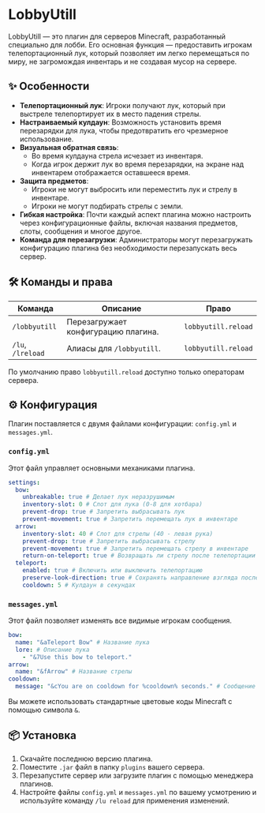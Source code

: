 # LobbyUtill

LobbyUtill — это плагин для серверов Minecraft, разработанный специально для лобби. Его основная функция — предоставить игрокам телепортационный лук, который позволяет им легко перемещаться по миру, не загромождая инвентарь и не создавая мусор на сервере.

## ✨ Особенности

- **Телепортационный лук**: Игроки получают лук, который при выстреле телепортирует их в место падения стрелы.
- **Настраиваемый кулдаун**: Возможность установить время перезарядки для лука, чтобы предотвратить его чрезмерное использование.
- **Визуальная обратная связь**:
    - Во время кулдауна стрела исчезает из инвентаря.
    - Когда игрок держит лук во время перезарядки, на экране над инвентарем отображается оставшееся время.
- **Защита предметов**:
    - Игроки не могут выбросить или переместить лук и стрелу в инвентаре.
    - Игроки не могут подбирать стрелы с земли.
- **Гибкая настройка**: Почти каждый аспект плагина можно настроить через конфигурационные файлы, включая названия предметов, слоты, сообщения и многое другое.
- **Команда для перезагрузки**: Администраторы могут перезагружать конфигурацию плагина без необходимости перезапускать весь сервер.

## 🛠️ Команды и права

| Команда                       | Описание                           | Право                  |
| ----------------------------- | ---------------------------------- | ---------------------- |
| `/lobbyutill`                 | Перезагружает конфигурацию плагина. | `lobbyutill.reload`    |
| `/lu`, `/lreload`             | Алиасы для `/lobbyutill`.          | `lobbyutill.reload`    |

По умолчанию право `lobbyutill.reload` доступно только операторам сервера.

## ⚙️ Конфигурация

Плагин поставляется с двумя файлами конфигурации: `config.yml` и `messages.yml`.

### `config.yml`

Этот файл управляет основными механиками плагина.

```yml
settings:
  bow:
    unbreakable: true # Делает лук неразрушимым
    inventory-slot: 0 # Слот для лука (0-8 для хотбара)
    prevent-drop: true # Запретить выбрасывать лук
    prevent-movement: true # Запретить перемещать лук в инвентаре
  arrow:
    inventory-slot: 40 # Слот для стрелы (40 - левая рука)
    prevent-drop: true # Запретить выбрасывать стрелу
    prevent-movement: true # Запретить перемещать стрелу в инвентаре
    return-on-teleport: true # Возвращать ли стрелу после телепортации (устарело, теперь управляется кулдауном)
  teleport:
    enabled: true # Включить или выключить телепортацию
    preserve-look-direction: true # Сохранять направление взгляда после телепорта
    cooldown: 5 # Кулдаун в секундах
```

### `messages.yml`

Этот файл позволяет изменять все видимые игрокам сообщения.

```yml
bow:
  name: "&aTeleport Bow" # Название лука
  lore: # Описание лука
    - "&7Use this bow to teleport."
arrow:
  name: "&fArrow" # Название стрелы
cooldown:
  message: "&cYou are on cooldown for %cooldown% seconds." # Сообщение о перезарядке
```
Вы можете использовать стандартные цветовые коды Minecraft с помощью символа `&`.

## 📦 Установка

1.  Скачайте последнюю версию плагина.
2.  Поместите `.jar` файл в папку `plugins` вашего сервера.
3.  Перезапустите сервер или загрузите плагин с помощью менеджера плагинов.
4.  Настройте файлы `config.yml` и `messages.yml` по вашему усмотрению и используйте команду `/lu reload` для применения изменений. 